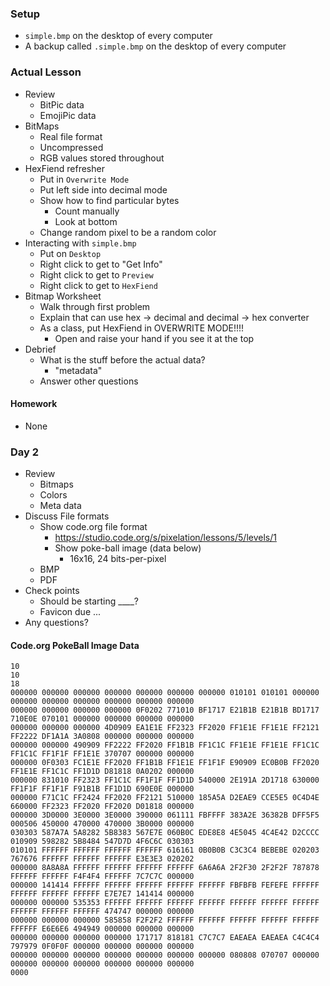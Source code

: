### Setup

- `simple.bmp` on the desktop of every computer
- A backup called `.simple.bmp` on the desktop of every computer

### Actual Lesson

- Review
    - BitPic data
    - EmojiPic data
- BitMaps
    - Real file format
    - Uncompressed
    - RGB values stored throughout
- HexFiend refresher
    - Put in `Overwrite Mode`
    - Put left side into decimal mode
    - Show how to find particular bytes
        - Count manually
        - Look at bottom
    - Change random pixel to be a random color
- Interacting with `simple.bmp`
    - Put on `Desktop`
    - Right click to get to "Get Info"
    - Right click to get to `Preview`
    - Right click to get to `HexFiend`
- Bitmap Worksheet
    - Walk through first problem
    - Explain that can use hex -> decimal and decimal -> hex converter
    - As a class, put HexFiend in OVERWRITE MODE!!!!
        - Open and raise your hand if you see it at the top
- Debrief
    - What is the stuff before the actual data?
        - "metadata"
    - Answer other questions

#### Homework

- None

### Day 2

- Review
    - Bitmaps
    - Colors
    - Meta data
- Discuss File formats
    - Show code.org file format
        - https://studio.code.org/s/pixelation/lessons/5/levels/1
        - Show poke-ball image (data below)
            - 16x16, 24 bits-per-pixel
    - BMP
    - PDF
- Check points
    - Should be starting ____?
    - Favicon due ...
- Any questions?

#### Code.org PokeBall Image Data

```
10
10
18
000000 000000 000000 000000 000000 000000 000000 010101 010101 000000 000000 000000 000000 000000 000000 000000 
000000 000000 000000 000000 0F0202 771010 BF1717 E21B1B E21B1B BD1717 710E0E 070101 000000 000000 000000 000000 
000000 000000 000000 4D0909 EA1E1E FF2323 FF2020 FF1E1E FF1E1E FF2121 FF2222 DF1A1A 3A0808 000000 000000 000000 
000000 000000 490909 FF2222 FF2020 FF1B1B FF1C1C FF1E1E FF1E1E FF1C1C FF1C1C FF1F1F FF1E1E 370707 000000 000000 
000000 0F0303 FC1E1E FF2020 FF1B1B FF1E1E FF1F1F E90909 EC0B0B FF2020 FF1E1E FF1C1C FF1D1D D81818 0A0202 000000 
000000 831010 FF2323 FF1C1C FF1F1F FF1D1D 540000 2E191A 2D1718 630000 FF1F1F FF1F1F F91B1B FF1D1D 690E0E 000000 
000000 F71C1C FF2424 FF2020 FF2121 510000 185A5A D2EAE9 CCE5E5 0C4D4E 660000 FF2323 FF2020 FF2020 D01818 000000 
000000 3D0000 3E0000 3E0000 390000 061111 FBFFFF 383A2E 36382B DFF5F5 000506 450000 470000 470000 3B0000 000000 
030303 587A7A 5A8282 5B8383 567E7E 060B0C EDE8E8 4E5045 4C4E42 D2CCCC 010909 598282 5B8484 547D7D 4F6C6C 030303 
010101 FFFFFF FFFFFF FFFFFF FFFFFF 616161 0B0B0B C3C3C4 BEBEBE 020203 767676 FFFFFF FFFFFF FFFFFF E3E3E3 020202 
000000 8A8A8A FFFFFF FFFFFF FFFFFF FFFFFF 6A6A6A 2F2F30 2F2F2F 787878 FFFFFF FFFFFF F4F4F4 FFFFFF 7C7C7C 000000 
000000 141414 FFFFFF FFFFFF FFFFFF FFFFFF FFFFFF FBFBFB FEFEFE FFFFFF FFFFFF FFFFFF FFFFFF E7E7E7 141414 000000 
000000 000000 535353 FFFFFF FFFFFF FFFFFF FFFFFF FFFFFF FFFFFF FFFFFF FFFFFF FFFFFF FFFFFF 474747 000000 000000 
000000 000000 000000 585858 F2F2F2 FFFFFF FFFFFF FFFFFF FFFFFF FFFFFF FFFFFF E6E6E6 494949 000000 000000 000000 
000000 000000 000000 000000 171717 818181 C7C7C7 EAEAEA EAEAEA C4C4C4 797979 0F0F0F 000000 000000 000000 000000 
000000 000000 000000 000000 000000 000000 000000 080808 070707 000000 000000 000000 000000 000000 000000 000000 
0000 
```